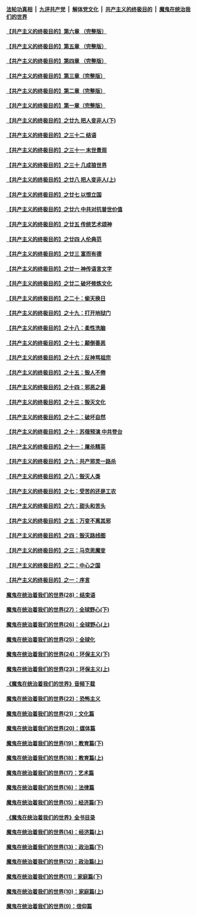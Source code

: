 

####  [法轮功真相](../../../../basic/blob/master/README.md?t=06181431) &nbsp;|&nbsp; [九评共产党](../../../../9ping.md/blob/master/README.md?t=06181431) &nbsp;|&nbsp; [解体党文化](../../../../jtdwh.md/blob/master/README.md?t=06181431)  &nbsp;|&nbsp; [共产主义的终极目的](../../../../gczydzjmd.md/blob/master/README.md?t=06181431) &nbsp;|&nbsp; [魔鬼在统治我们的世界](../../../../mgztzwmdsj.md/blob/master/README.md?t=06181431) 

#### [【共产主义的终极目的】第六章 （完整版）](../pages/nsc422/n11428913.md?t=06181431) 

#### [【共产主义的终极目的】第五章 （完整版）](../pages/nsc422/n11428912.md?t=06181431) 

#### [【共产主义的终极目的】第四章 （完整版）](../pages/nsc422/n11428907.md?t=06181431) 

#### [【共产主义的终极目的】第三章（完整版）](../pages/nsc422/n11428848.md?t=06181431) 

#### [【共产主义的终极目的】第二章（完整版）](../pages/nsc422/n11428831.md?t=06181431) 

#### [【共产主义的终极目的】第一章（完整版）](../pages/nsc422/n11417651.md?t=06181431) 

#### [【共产主义的终极目的】之廿九 把人变非人(下)](../pages/nsc422/n11344140.md?t=06181431) 

#### [【共产主义的终极目的】之三十二 结语](../pages/nsc422/n11360535.md?t=06181431) 

#### [【共产主义的终极目的】之三十一 末世景观](../pages/nsc422/n11351129.md?t=06181431) 

#### [【共产主义的终极目的】之三十 几成狼世界](../pages/nsc422/n11348280.md?t=06181431) 

#### [【共产主义的终极目的】之廿八 把人变非人(上)](../pages/nsc422/n11340492.md?t=06181431) 

#### [【共产主义的终极目的】之廿七 以恨立国](../pages/nsc422/n11336944.md?t=06181431) 

#### [【共产主义的终极目的】之廿六 中共对抗普世价值](../pages/nsc422/n11324785.md?t=06181431) 

#### [【共产主义的终极目的】之廿五 传统艺术颂神](../pages/nsc422/n11296396.md?t=06181431) 

#### [【共产主义的终极目的】之廿四 人伦典范](../pages/nsc422/n11296397.md?t=06181431) 

#### [【共产主义的终极目的】之廿三 富而有德](../pages/nsc422/n11283598.md?t=06181431) 

#### [【共产主义的终极目的】之廿一 神传语言文字](../pages/nsc422/n11263265.md?t=06181431) 

#### [【共产主义的终极目的】之廿二 破坏修炼文化](../pages/nsc422/n11245728.md?t=06181431) 

#### [【共产主义的终极目的】之二十：偷天换日](../pages/nsc422/n11238846.md?t=06181431) 

#### [【共产主义的终极目的】之十九：打开地狱门](../pages/nsc422/n11206376.md?t=06181431) 

#### [【共产主义的终极目的】之十八：柔性洗脑](../pages/nsc422/n11199994.md?t=06181431) 

#### [【共产主义的终极目的】之十七：颠倒善恶](../pages/nsc422/n11179782.md?t=06181431) 

#### [【共产主义的终极目的】之十六：反神骂祖宗](../pages/nsc422/n11166798.md?t=06181431) 

#### [【共产主义的终极目的】之十五：毁人不倦](../pages/nsc422/n11166792.md?t=06181431) 

#### [【共产主义的终极目的】之十四：邪恶之最](../pages/nsc422/n11150249.md?t=06181431) 

#### [【共产主义的终极目的】之十三：毁灭文化](../pages/nsc422/n11135227.md?t=06181431) 

#### [【共产主义的终极目的】之十二：破坏自然](../pages/nsc422/n11135214.md?t=06181431) 

#### [【共产主义的终极目的】之十：苏俄预演 中共登台](../pages/nsc422/n11118424.md?t=06181431) 

#### [【共产主义的终极目的】之十一：屠杀精英](../pages/nsc422/n11118442.md?t=06181431) 

#### [【共产主义的终极目的】之九：共产邪灵一路杀](../pages/nsc422/n11114139.md?t=06181431) 

#### [【共产主义的终极目的】之八：毁灭人类](../pages/nsc422/n11108503.md?t=06181431) 

#### [【共产主义的终极目的】之七：受苦的还是工农](../pages/nsc422/n11101809.md?t=06181431) 

#### [【共产主义的终极目的】之六：甜头和苦头](../pages/nsc422/n11096971.md?t=06181431) 

#### [【共产主义的终极目的】之五：万变不离其邪](../pages/nsc422/n11091285.md?t=06181431) 

#### [【共产主义的终极目的】之四：毁灭路线图](../pages/nsc422/n11086284.md?t=06181431) 

#### [【共产主义的终极目的】之三：马克思魔变](../pages/nsc422/n11061941.md?t=06181431) 

#### [【共产主义的终极目的】之二：中心之国](../pages/nsc422/n11047728.md?t=06181431) 

#### [【共产主义的终极目的】之一：序言](../pages/nsc422/n11086077.md?t=06181431) 

#### [魔鬼在统治着我们的世界(28)：结束语](../pages/nsc422/n10936246.md?t=06181431) 

#### [魔鬼在统治着我们的世界(27)：全球野心(下)](../pages/nsc422/n10928319.md?t=06181431) 

#### [魔鬼在统治着我们的世界(26)：全球野心(上)](../pages/nsc422/n10900318.md?t=06181431) 

#### [魔鬼在统治着我们的世界(25)：全球化](../pages/nsc422/n10788205.md?t=06181431) 

#### [魔鬼在统治着我们的世界(24)：环保主义(下)](../pages/nsc422/n10695307.md?t=06181431) 

#### [魔鬼在统治着我们的世界(23)：环保主义(上)](../pages/nsc422/n10688613.md?t=06181431) 

#### [《魔鬼在统治着我们的世界》音频下载](../pages/nsc422/n10635553.md?t=06181431) 

#### [魔鬼在统治着我们的世界(22)：恐怖主义](../pages/nsc422/n10614727.md?t=06181431) 

#### [魔鬼在统治着我们的世界(21)：文化篇](../pages/nsc422/n10597706.md?t=06181431) 

#### [魔鬼在统治着我们的世界(20)：媒体篇](../pages/nsc422/n10586579.md?t=06181431) 

#### [魔鬼在统治着我们的世界(19)：教育篇(下)](../pages/nsc422/n10564808.md?t=06181431) 

#### [魔鬼在统治着我们的世界(18)：教育篇(上)](../pages/nsc422/n10526970.md?t=06181431) 

#### [魔鬼在统治着我们的世界(17)：艺术篇](../pages/nsc422/n10499093.md?t=06181431) 

#### [魔鬼在统治着我们的世界(16)：法律篇](../pages/nsc422/n10485969.md?t=06181431) 

#### [魔鬼在统治着我们的世界(15)：经济篇(下)](../pages/nsc422/n10469975.md?t=06181431) 

#### [《魔鬼在统治着我们的世界》全书目录](../pages/nsc422/n10464261.md?t=06181431) 

#### [魔鬼在统治着我们的世界(14)：经济篇(上)](../pages/nsc422/n10457370.md?t=06181431) 

#### [魔鬼在统治着我们的世界(13)：政治篇(下)](../pages/nsc422/n10448270.md?t=06181431) 

#### [魔鬼在统治着我们的世界(12)：政治篇(上)](../pages/nsc422/n10444576.md?t=06181431) 

#### [魔鬼在统治着我们的世界(11)：家庭篇(下)](../pages/nsc422/n10440961.md?t=06181431) 

#### [魔鬼在统治着我们的世界(10)：家庭篇(上)](../pages/nsc422/n10435448.md?t=06181431) 

#### [魔鬼在统治着我们的世界(9)：信仰篇](../pages/nsc422/n10432159.md?t=06181431) 

